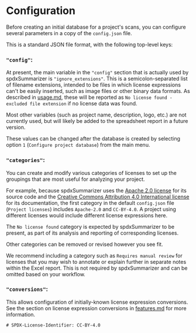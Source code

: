 # Configuration

Before creating an initial database for a project's scans, you can configure several parameters in a copy of the `config.json` file.

This is a standard JSON file format, with the following top-level keys:

### `"config"`:

At present, the main variable in the `"config"` section that is actually used by spdxSummarizer is `"ignore_extensions"`. This is a semicolon-separated list of filename extensions, intended to be files in which license expressions can't be easily inserted, such as image files or other binary data formats. As described in [usage.md](usage.md), these will be reported as `No license found - excluded file extension` if no license data was found.

Most other variables (such as project name, description, logo, etc.) are not currently used, but will likely be added to the spreadsheet report in a future version.

These values can be changed after the database is created by selecting option `1` (`Configure project database`) from the main menu.

### `"categories"`:

You can create and modify various categories of licenses to set up the groupings that are most useful for analyzing your project.

For example, because spdxSummarizer uses the [Apache 2.0 license](https://www.apache.org/licenses/LICENSE-2.0) for its source code and the [Creative Commons Attribution 4.0 International license](https://creativecommons.org/licenses/by/4.0/) for its documentation, the first category in the default `config.json` file (`Project licenses`) includes `Apache-2.0` and `CC-BY-4.0`. A project using different licenses would include different license expressions here.

The `No license found` category is expected by spdxSummarizer to be present, as part of its analysis and reporting of corresponding licenses.

Other categories can be removed or revised however you see fit.

We recommend including a category such as `Requires manual review` for licenses that you may wish to annotate or explain further in separate notes within the Excel report. This is not required by spdxSummarizer and can be omitted based on your workflow.

### `"conversions"`:

This allows configuration of initially-known license expression conversions. See the section on license expression conversions in [features.md](features.md) for more information.

```
# SPDX-License-Identifier: CC-BY-4.0
```
